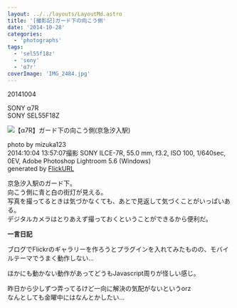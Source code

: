 ```yaml
---
layout: ../../layouts/LayoutMd.astro
title: '[撮影記]ガード下の向こう側'
date: '2014-10-28'
categories:
  - 'photographs'
tags:
  - 'sel55f18z'
  - 'sony'
  - 'α7r'
coverImage: 'IMG_2484.jpg'
---
```


20141004

SONY α7R  
SONY SEL55F18Z

![【α7R】ガード下の向こう側(京急汐入駅)](/archive/images/15569785631_60027d9254_b.jpg)

photo by mizuka123  
2014:10:04 13:57:07撮影 SONY ILCE-7R, 55.0 mm, f3.2, ISO 100, 1/640sec, 0EV, Adobe Photoshop Lightroom 5.6 (Windows)  
generated by [FlickURL](https://itunes.apple.com/jp/app/flickurl/id817330241?mt=8)

京急汐入駅のガード下。  
向こう側に青と白の街灯が見える。  
写真を撮ってるときは気づかなくても、あとで見返して気づくことがいっぱいある。  
デジタルカメラはとりあえず撮っておくということができるから便利だ。

**一言日記**

ブログでFlickrのギャラリーを作ろうとプラグインを入れてみたものの、モバイルテーマでうまく動作しない…

ほかにも動かない動作があってどうもJavascript周りが怪しい感じ。

昨日から少しずつ弄ってるけど一向に解決の気配がないというorz  
なんとしても金曜中にはなんとかしたい…
